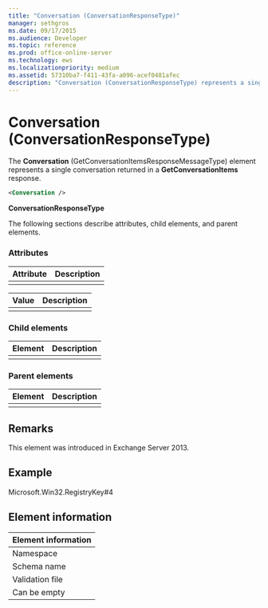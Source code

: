 ```yaml
---
title: "Conversation (ConversationResponseType)" 
manager: sethgros
ms.date: 09/17/2015
ms.audience: Developer
ms.topic: reference
ms.prod: office-online-server
ms.technology: ews
ms.localizationpriority: medium
ms.assetid: 57310ba7-f411-43fa-a096-acef0481afec
description: "Conversation (ConversationResponseType) represents a single conversation returned in a GetConversationItems response."
---
```


# Conversation (ConversationResponseType)

The **Conversation** (GetConversationItemsResponseMessageType) element represents a single conversation returned in a **GetConversationItems** response. 
  
```XML
<Conversation />
```

 **ConversationResponseType**

The following sections describe attributes, child elements, and parent elements.
  
### Attributes

|**Attribute**|**Description**|
|:-----|:-----|
||| 
    
|**Value**|**Description**|
|:-----|:-----|
|||

### Child elements

|**Element**|**Description**|
|:-----|:-----|
|||
  
### Parent elements

|**Element**|**Description**|
|:-----|:-----|
|||

## Remarks

This element was introduced in Exchange Server 2013.
  
## Example

Microsoft.Win32.RegistryKey#4
  
## Element information

|**Element information**|
|:-----|
|Namespace  <br/> |
|Schema name  <br/> |
|Validation file  <br/> |
|Can be empty  <br/> | 
